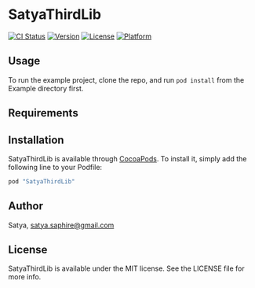 # SatyaThirdLib

[![CI Status](http://img.shields.io/travis/Satya/SatyaThirdLib.svg?style=flat)](https://travis-ci.org/Satya/SatyaThirdLib)
[![Version](https://img.shields.io/cocoapods/v/SatyaThirdLib.svg?style=flat)](http://cocoapods.org/pods/SatyaThirdLib)
[![License](https://img.shields.io/cocoapods/l/SatyaThirdLib.svg?style=flat)](http://cocoapods.org/pods/SatyaThirdLib)
[![Platform](https://img.shields.io/cocoapods/p/SatyaThirdLib.svg?style=flat)](http://cocoapods.org/pods/SatyaThirdLib)

## Usage

To run the example project, clone the repo, and run `pod install` from the Example directory first.

## Requirements

## Installation

SatyaThirdLib is available through [CocoaPods](http://cocoapods.org). To install
it, simply add the following line to your Podfile:

```ruby
pod "SatyaThirdLib"
```

## Author

Satya, satya.saphire@gmail.com

## License

SatyaThirdLib is available under the MIT license. See the LICENSE file for more info.
